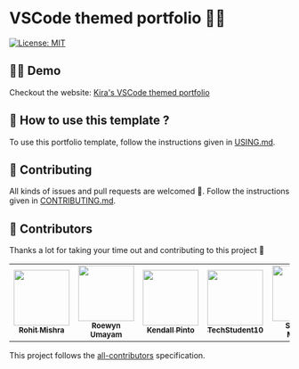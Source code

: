 # VSCode themed portfolio 👨‍💻

<a href="https://github.com/kira272921/vscode-themed-portfolio/blob/main/LICENSE" target="_blank">
<img alt="License: MIT" src="https://img.shields.io/badge/License-MIT-yellow.svg" />
</a>

## 👨‍💻 Demo

Checkout the website: [Kira's VSCode themed portfolio](https://kiradev.co)

## 🤔 How to use this template ?

To use this portfolio template, follow the instructions given in [USING.md](https://github.com/Kira272921/vscode-themed-portfolio/blob/main/USING.md).

## 🤝 Contributing

All kinds of issues and pull requests are welcomed 🙌. Follow the instructions given in [CONTRIBUTING.md](https://github.com/Kira272921/vscode-themed-portfolio/blob/main/CONTRIBUTING.md).

## 🥳 Contributors

Thanks a lot for taking your time out and contributing to this project 🙌

<!-- ALL-CONTRIBUTORS-LIST:START - Do not remove or modify this section -->
<!-- prettier-ignore-start -->
<!-- markdownlint-disable -->
<table>
  <tr>
    <td align="center"><a href="https://github.com/shockz09"><img src="https://avatars.githubusercontent.com/u/87615572?v=4" width="100px;" alt=""/><br /><sub><b>Rohit Mishra</b></sub></a></td>
    <td align="center"><a href="https://www.roewynumayam.com"><img src="https://avatars.githubusercontent.com/u/61628982?v=4" width="100px;" alt=""/><br /><sub><b>Roewyn Umayam</b></sub></a></td>
    <td align="center"><a href="https://kendalldoescoding.gq"><img src="https://avatars.githubusercontent.com/u/84712013?v=4" width="100px;" alt=""/><br /><sub><b>Kendall Pinto</b></sub></a></td>
    <td align="center"><a href="https://www.youtube.com/channel/UCzb9_b2UY29xuY-S8BsmpOg"><img src="https://avatars.githubusercontent.com/u/76978184?v=4" width="100px;" alt=""/><br /><sub><b>TechStudent10</b></sub></a></td>
    <td align="center"><a href="https://github.com/sri-nivas1227"><img src="https://avatars.githubusercontent.com/u/83027963?v=4" width="100px;" alt=""/><br /><sub><b>Srinivas Mekala</b></sub></a></td>
    <td align="center"><a href="https://github.com/rishabh1y"><img src="https://avatars.githubusercontent.com/u/88483758?v=4" width="100px;" alt=""/><br /><sub><b>rishabh1y</b></sub></a></td>
  </tr>
</table>

<!-- markdownlint-restore -->
<!-- prettier-ignore-end -->

<!-- ALL-CONTRIBUTORS-LIST:END -->

This project follows the [all-contributors](https://github.com/all-contributors/all-contributors) specification.
